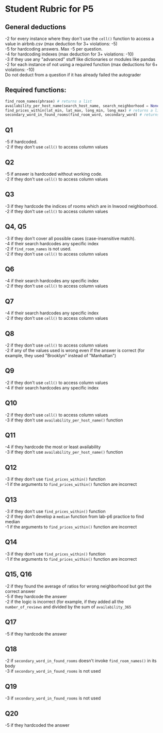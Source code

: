 # Student Rubric for P5

## General deductions
-2 for every instance where they don't use the `cell()` function to access a value in airbnb.csv (max deduction for 3+ violations: -5)  
-5 for hardcoding answers. Max -5 per question.  
-4 for hardcoding indexes (max deduction for 3+ violations: -10)  
-3 if they use any "advanced" stuff like dictionaries or modules like pandas  
-2 for each instance of not using a required function (max deductions for 6+ violations: -10)  
Do not deduct from a question if it has already failed the autograder  

## Required functions:
```python
find_room_names(phrase) # returns a list
availability_per_host_name(search_host_name, search_neighborhood = None) # returns a list
find_prices_within(lat_min, lat_max, long_min, long_max) # returns a list
secondary_word_in_found_rooms(find_room_word, secondary_word) # returns a float
```

## Q1
-5 if hardcoded.  
-2 if they don't use `cell()` to access column values

## Q2
-5 if answer is hardcoded without working code.  
-2 if they don't use `cell()` to access column values

## Q3
-3 if they hardcode the indices of rooms which are in Inwood neighborhood.  
-2 if they don't use `cell()` to access column values

## Q4, Q5
-3 if they don't cover all possible cases (case-insensitive match).  
-4 if their search hardcodes any specific index  
-2 if `find_room_names` is not used.   
-2 if they don't use `cell()` to access column values

## Q6
-4 if their search hardcodes any specific index   
-2 if they don't use `cell()` to access column values  

## Q7
-4 if their search hardcodes any specific index   
-2 if they don't use `cell()` to access column values  

## Q8
-2 if they don't use `cell()` to access column values  
-2 if any of the values used is wrong even if the answer is correct (for example, they used "Brooklyn" instead of "Manhattan")  

## Q9
-2 if they don't use `cell()` to access column values  
-4 if their search hardcodes any specific index  

## Q10
-2 if they don't use `cell()` to access column values  
-3 if they don't use `availability_per_host_name()` function  

## Q11
-4 if they hardcode the most or least availability  
-3 if they don't use `availability_per_host_name()` function  

## Q12
-3 if they don't use `find_prices_within()` function  
-1 if the arguments to `find_prices_within()` function are incorrect  

## Q13
-3 if they don't use `find_prices_within()` function  
-2 if they don't develop a `median` function from lab-p6 practice to find median  
-1 if the arguments to `find_prices_within()` function are incorrect  

## Q14
-3 if they don't use `find_prices_within()` function  
-1 if the arguments to `find_prices_within()` function are incorrect  

## Q15, Q16
-2 if they found the average of ratios for wrong neighborhood but got the correct answer  
-5 if they hardcode the answer  
-2 if the logic is incorrect (for example, if they added all the `number_of_reviews` and divided by the sum of `availability_365`  

## Q17
-5 if they hardcode the answer  

## Q18
-2 if `secondary_word_in_found_rooms` doesn't invoke `find_room_names()` in its body  
-3 if `secondary_word_in_found_rooms` is not used  

## Q19
-3 if `secondary_word_in_found_rooms` is not used  

## Q20
-5 if they hardcoded the answer  
